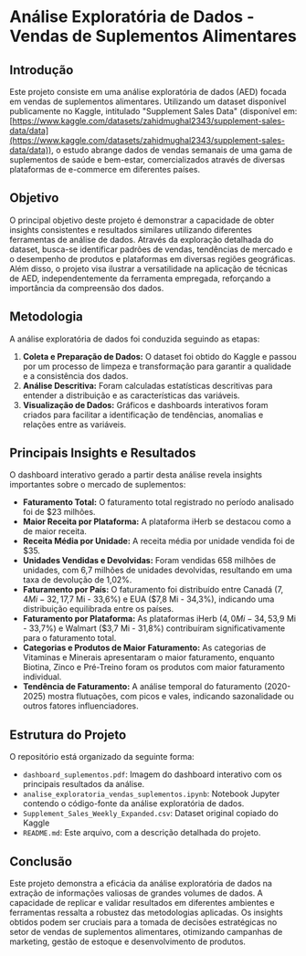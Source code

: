 # Análise Exploratória de Dados - Vendas de Suplementos Alimentares

## Introdução

Este projeto consiste em uma análise exploratória de dados (AED) focada em vendas de suplementos alimentares. Utilizando um dataset disponível publicamente no Kaggle, intitulado "Supplement Sales Data" (disponível em: [https://www.kaggle.com/datasets/zahidmughal2343/supplement-sales-data/data](https://www.kaggle.com/datasets/zahidmughal2343/supplement-sales-data/data)), o estudo abrange dados de vendas semanais de uma gama de suplementos de saúde e bem-estar, comercializados através de diversas plataformas de e-commerce em diferentes países.

## Objetivo

O principal objetivo deste projeto é demonstrar a capacidade de obter insights consistentes e resultados similares utilizando diferentes ferramentas de análise de dados. Através da exploração detalhada do dataset, busca-se identificar padrões de vendas, tendências de mercado e o desempenho de produtos e plataformas em diversas regiões geográficas. Além disso, o projeto visa ilustrar a versatilidade na aplicação de técnicas de AED, independentemente da ferramenta empregada, reforçando a importância da compreensão dos dados.

## Metodologia

A análise exploratória de dados foi conduzida seguindo as etapas:

1.  **Coleta e Preparação de Dados:** O dataset foi obtido do Kaggle e passou por um processo de limpeza e transformação para garantir a qualidade e a consistência dos dados.
2.  **Análise Descritiva:** Foram calculadas estatísticas descritivas para entender a distribuição e as características das variáveis.
3.  **Visualização de Dados:** Gráficos e dashboards interativos foram criados para facilitar a identificação de tendências, anomalias e relações entre as variáveis.

## Principais Insights e Resultados

O dashboard interativo gerado a partir desta análise revela insights importantes sobre o mercado de suplementos:

*   **Faturamento Total:** O faturamento total registrado no período analisado foi de $23 milhões.
*   **Maior Receita por Plataforma:** A plataforma iHerb se destacou como a de maior receita.
*   **Receita Média por Unidade:** A receita média por unidade vendida foi de $35.
*   **Unidades Vendidas e Devolvidas:** Foram vendidas 658 milhões de unidades, com 6,7 milhões de unidades devolvidas, resultando em uma taxa de devolução de 1,02%.
*   **Faturamento por País:** O faturamento foi distribuído entre Canadá ($7,4 Mi - 32,1%), Reino Unido ($7,7 Mi - 33,6%) e EUA ($7,8 Mi - 34,3%), indicando uma distribuição equilibrada entre os países.
*   **Faturamento por Plataforma:** As plataformas iHerb ($4,0 Mi - 34,5%), Amazon ($3,9 Mi - 33,7%) e Walmart ($3,7 Mi - 31,8%) contribuíram significativamente para o faturamento total.
*   **Categorias e Produtos de Maior Faturamento:** As categorias de Vitaminas e Minerais apresentaram o maior faturamento, enquanto Biotina, Zinco e Pré-Treino foram os produtos com maior faturamento individual.
*   **Tendência de Faturamento:** A análise temporal do faturamento (2020-2025) mostra flutuações, com picos e vales, indicando sazonalidade ou outros fatores influenciadores.

## Estrutura do Projeto

O repositório está organizado da seguinte forma:

*   `dashboard_suplementos.pdf`: Imagem do dashboard interativo com os principais resultados da análise.
*   `analise_exploratoria_vendas_suplementos.ipynb`: Notebook Jupyter contendo o código-fonte da análise exploratória de dados.
*   `Supplement_Sales_Weekly_Expanded.csv`: Dataset original copiado do Kaggle
*   `README.md`: Este arquivo, com a descrição detalhada do projeto.

## Conclusão

Este projeto demonstra a eficácia da análise exploratória de dados na extração de informações valiosas de grandes volumes de dados. A capacidade de replicar e validar resultados em diferentes ambientes e ferramentas ressalta a robustez das metodologias aplicadas. Os insights obtidos podem ser cruciais para a tomada de decisões estratégicas no setor de vendas de suplementos alimentares, otimizando campanhas de marketing, gestão de estoque e desenvolvimento de produtos.

